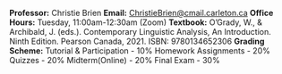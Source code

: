 **Professor:** Christie Brien
**Email:** ChristieBrien@cmail.carleton.ca
**Office Hours:** Tuesday, 11:00am-12:30am (Zoom)
**Textbook:**
	O’Grady, W., & Archibald, J. (eds.). Contemporary Linguistic Analysis, An Introduction. Ninth Edition. Pearson Canada, 2021. ISBN: 9780134652306
**Grading Scheme:**
	Tutorial & Participation - 10%
	Homework Assignments - 20%
	Quizzes - 20%
	Midterm(Online) - 20%
	Final Exam - 30%